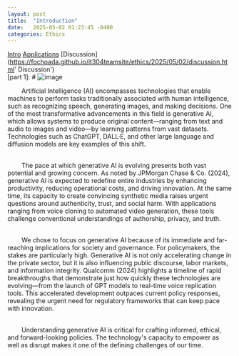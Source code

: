 ```yaml
---
layout: post
title:  "Introduction"
date:   2025-05-02 01:23:45 -0400
categories: Ethics
---
```

[Intro](https://fochoada.github.io/it304teamsite/ethics/2025/05/02/intro.html 'Intro')
[Applications](https://fochoada.github.io/it304teamsite/ethics/2025/05/02/application.html 'Applications')
[Discussion](https://fochoada.github.io/it304teamsite/ethics/2025/05/02/discussion.html' Discussion')
<br />
[part 1]: # 
![image](/it304teamsite/assets/images/intro1.png) <br />

&nbsp;&nbsp;&nbsp;&nbsp;&nbsp;&nbsp;&nbsp;&nbsp;Artificial Intelligence (AI) encompasses technologies that enable machines to perform tasks traditionally associated with human intelligence, such as recognizing speech, generating images, and making decisions. One of the most transformative advancements in this field is generative AI, which allows systems to produce original content—ranging from text and audio to images and video—by learning patterns from vast datasets. Technologies such as ChatGPT, DALL·E, and other large language and diffusion models are key examples of this shift.

<br />&nbsp;&nbsp;&nbsp;&nbsp;&nbsp;&nbsp;&nbsp;&nbsp;The pace at which generative AI is evolving presents both vast potential and growing concern. As noted by JPMorgan Chase & Co. (2024), generative AI is expected to redefine entire industries by enhancing productivity, reducing operational costs, and driving innovation. At the same time, its capacity to create convincing synthetic media raises urgent questions around authenticity, trust, and social harm. With applications ranging from voice cloning to automated video generation, these tools challenge conventional understandings of authorship, privacy, and truth.

<br />&nbsp;&nbsp;&nbsp;&nbsp;&nbsp;&nbsp;&nbsp;&nbsp;We chose to focus on generative AI because of its immediate and far-reaching implications for society and governance. For policymakers, the stakes are particularly high. Generative AI is not only accelerating change in the private sector, but it is also influencing public discourse, labor markets, and information integrity. Qualcomm (2024) highlights a timeline of rapid breakthroughs that demonstrate just how quickly these technologies are evolving—from the launch of GPT models to real-time voice replication tools. This accelerated development outpaces current policy responses, revealing the urgent need for regulatory frameworks that can keep pace with innovation.

<br />&nbsp;&nbsp;&nbsp;&nbsp;&nbsp;&nbsp;&nbsp;&nbsp;Understanding generative AI is critical for crafting informed, ethical, and forward-looking policies. The technology's capacity to empower as well as disrupt makes it one of the defining challenges of our time.

